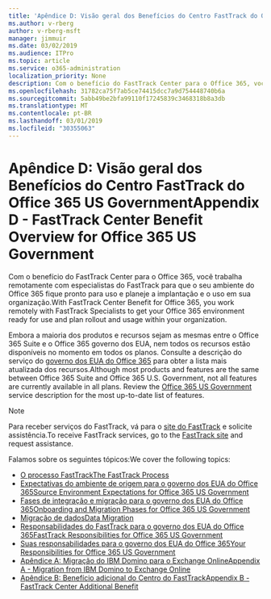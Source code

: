 ```yaml
---
title: 'Apêndice D: Visão geral dos Benefícios do Centro FastTrack do Office 365 US Government'
ms.author: v-rberg
author: v-rberg-msft
manager: jimmuir
ms.date: 03/02/2019
ms.audience: ITPro
ms.topic: article
ms.service: o365-administration
localization_priority: None
description: Com o benefício do FastTrack Center para o Office 365, você trabalha remotamente com especialistas do FastTrack para que o seu ambiente do Office 365 fique pronto para uso e planeje a implantação e o uso em sua organização.
ms.openlocfilehash: 31782ca75f7ab5ce74415dcc7a9d754448740b6a
ms.sourcegitcommit: 5abb49be2bfa99110f17245839c3468318b8a3db
ms.translationtype: MT
ms.contentlocale: pt-BR
ms.lasthandoff: 03/01/2019
ms.locfileid: "30355063"
---
```

# <a name="appendix-d---fasttrack-center-benefit-overview-for-office-365-us-government"></a><span data-ttu-id="9eceb-103">Apêndice D: Visão geral dos Benefícios do Centro FastTrack do Office 365 US Government</span><span class="sxs-lookup"><span data-stu-id="9eceb-103">Appendix D - FastTrack Center Benefit Overview for Office 365 US Government</span></span>

<span data-ttu-id="9eceb-104">Com o benefício do FastTrack Center para o Office 365, você trabalha remotamente com especialistas do FastTrack para que o seu ambiente do Office 365 fique pronto para uso e planeje a implantação e o uso em sua organização.</span><span class="sxs-lookup"><span data-stu-id="9eceb-104">With FastTrack Center Benefit for Office 365, you work remotely with FastTrack Specialists to get your Office 365 environment ready for use and plan rollout and usage within your organization.</span></span> 
  
<span data-ttu-id="9eceb-p101">Embora a maioria dos produtos e recursos sejam as mesmas entre o Office 365 Suite e o Office 365 governo dos EUA, nem todos os recursos estão disponíveis no momento em todos os planos. Consulte a descrição do serviço do [governo dos EUA do Office 365](https://aka.ms/aboutgovcloud) para obter a lista mais atualizada dos recursos.</span><span class="sxs-lookup"><span data-stu-id="9eceb-p101">Although most products and features are the same between Office 365 Suite and Office 365 U.S. Government, not all features are currently available in all plans. Review the [Office 365 US Government](https://aka.ms/aboutgovcloud) service description for the most up-to-date list of features.</span></span>

> [!NOTE]
> <span data-ttu-id="9eceb-107">Para receber serviços do FastTrack, vá para o [site do FastTrack](https://go.microsoft.com/fwlink/?linkid=780698) e solicite assistência.</span><span class="sxs-lookup"><span data-stu-id="9eceb-107">To receive FastTrack services, go to the [FastTrack site](https://go.microsoft.com/fwlink/?linkid=780698) and request assistance.</span></span>  

<span data-ttu-id="9eceb-108">Falamos sobre os seguintes tópicos:</span><span class="sxs-lookup"><span data-stu-id="9eceb-108">We cover the following topics:</span></span>
- [<span data-ttu-id="9eceb-109">O processo FastTrack</span><span class="sxs-lookup"><span data-stu-id="9eceb-109">The FastTrack Process</span></span>](O365-fasttrack-process.md) 
- [<span data-ttu-id="9eceb-110">Expectativas do ambiente de origem para o governo dos EUA do Office 365</span><span class="sxs-lookup"><span data-stu-id="9eceb-110">Source Environment Expectations for Office 365 US Government</span></span>](US-Gov-appendix-source-environment-expectations.md)   
- [<span data-ttu-id="9eceb-111">Fases de integração e migração para o governo dos EUA do Office 365</span><span class="sxs-lookup"><span data-stu-id="9eceb-111">Onboarding and Migration Phases for Office 365 US Government</span></span>](US-Gov-appendix-onboarding-and-migration.md)
- [<span data-ttu-id="9eceb-112">Migração de dados</span><span class="sxs-lookup"><span data-stu-id="9eceb-112">Data Migration</span></span>](O365-data-migration.md)    
- [<span data-ttu-id="9eceb-113">Responsabilidades do FastTrack para o governo dos EUA do Office 365</span><span class="sxs-lookup"><span data-stu-id="9eceb-113">FastTrack Responsibilities for Office 365 US Government</span></span>](US-Gov-appendix-fasttrack-responsibilities.md)   
- [<span data-ttu-id="9eceb-114">Suas responsabilidades para o governo dos EUA do Office 365</span><span class="sxs-lookup"><span data-stu-id="9eceb-114">Your Responsibilities for Office 365 US Government</span></span>](US-Gov-appendix-your-responsibilities.md) 
- [<span data-ttu-id="9eceb-115">Apêndice A: Migração do IBM Domino para o Exchange Online</span><span class="sxs-lookup"><span data-stu-id="9eceb-115">Appendix A - Migration from IBM Domino to Exchange Online</span></span>](O365-from-ibm-domino-to-exchange-online.md)   
- [<span data-ttu-id="9eceb-116">Apêndice B: Benefício adicional do Centro do FastTrack</span><span class="sxs-lookup"><span data-stu-id="9eceb-116">Appendix B - FastTrack Center Additional Benefit</span></span>](O365-fasttrack-additional-benefits.md)


